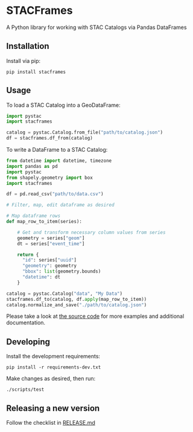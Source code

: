 # STACFrames

A Python library for working with STAC Catalogs via Pandas DataFrames

## Installation

Install via pip:

```shell
pip install stacframes
```

## Usage

To load a STAC Catalog into a GeoDataFrame:

```python
import pystac
import stacframes

catalog = pystac.Catalog.from_file("path/to/catalog.json")
df = stacframes.df_from(catalog)
```

To write a DataFrame to a STAC Catalog:

```python
from datetime import datetime, timezone
import pandas as pd
import pystac
from shapely.geometry import box
import stacframes

df = pd.read_csv("path/to/data.csv")

# Filter, map, edit dataframe as desired

# Map dataframe rows
def map_row_to_item(series):

    # Get and transform necessary column values from series
    geometry = series["geom"]
    dt = series["event_time"]

    return {
      "id": series["uuid"]
      "geometry": geometry
      "bbox": list(geometry.bounds)
      "datetime": dt
    }

catalog = pystac.Catalog("data", "My Data")
stacframes.df_to(catalog, df.apply(map_row_to_item))
catalog.normalize_and_save("./path/to/catalog.json")
```

Please take a look at [the source code](https://github.com/azavea/stacframes/blob/master/stacframes/__init__.py) for more examples and additional documentation.

## Developing

Install the development requirements:

```shell
pip install -r requirements-dev.txt
```

Make changes as desired, then run:

```shell
./scripts/test
```

## Releasing a new version

Follow the checklist in [RELEASE.md](./RELEASE.md)
